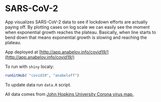 # SARS-CoV-2

App visualizes  SARS-CoV-2 data to see if lockdown efforts are actually paying off. By plotting cases on log scale we can easily see the moment when exponential growth reaches the plateau. Basically, when line starts to bend down that means exponential growth is slowing and reaching the plateau.  

App deployed at [http://app.anabelov.info/covid19/](http://app.anabelov.info/covid19/)

To run with `shiny` localy:
``` R
runGitHub( "covid19", "anabeloff")
```

To update data run `data.R` script.  

All data comes from [John Hopkins University Corona virus map.](https://github.com/CSSEGISandData/COVID-19)